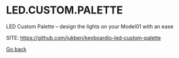 # LED.CUSTOM.PALETTE
 
 LED Custom Palette – design the lights on your Model01 with an ease
 
 SITE: https://github.com/jukben/keyboardio-led-custom-palette

 [Go back](https://portable-linux-apps.github.io/apps.html)
